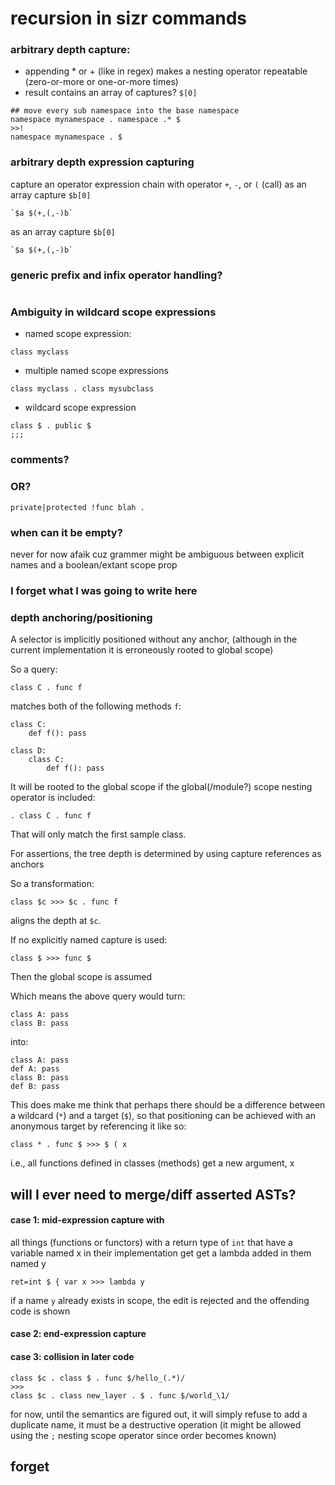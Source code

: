 # recursion in sizr commands

### arbitrary depth capture:

- appending \* or + (like in regex) makes a nesting operator repeatable (zero-or-more or one-or-more times)
- result contains an array of captures? `$[0]`

```sizr
## move every sub namespace into the base namespace
namespace mynamespace . namespace .* $
>>!
namespace mynamespace . $
```

### arbitrary depth expression capturing

capture an operator expression chain with operator `+`, `-`, or `(` (call)
as an array capture `$b[0]`

```sizr
`$a $(+,(,-)b`
```

as an array capture `$b[0]`
```sizr
`$a $(+,(,-)b`
```

### generic prefix and infix operator handling?


```sizr
```


### Ambiguity in wildcard scope expressions

- named scope expression:

```sizr
class myclass
```

- multiple named scope expressions

```sizr
class myclass . class mysubclass
```

- wildcard scope expression

```sizr
class $ . public $
;;;
```

### comments?

### OR?

```sizr
private|protected !func blah . 
```

### when can it be empty?

never for now afaik cuz grammer might be ambiguous between explicit names and a boolean/extant scope prop

### I forget what I was going to write here

### depth anchoring/positioning

A selector is implicitly positioned without any anchor,
(although in the current implementation it is erroneously rooted
to global scope)

So a query:

```sizr
class C . func f
```

matches both of the following methods `f`:

```python3
class C:
    def f(): pass

class D:
    class C:
        def f(): pass
```

It will be rooted to the global scope if the global(/module?)
scope nesting operator is included:

```sizr
. class C . func f
```

That will only match the first sample class.

For assertions, the tree depth is determined by using capture references as anchors

So a transformation:

```sizr
class $c >>> $c . func f
```

aligns the depth at `$c`.

If no explicitly named capture is used:

```sizr
class $ >>> func $
```

Then the global scope is assumed
<!--
I'm totally unsure about this one
-->

Which means the above query would turn:

```python3
class A: pass
class B: pass
```

into:

```python3
class A: pass
def A: pass
class B: pass
def B: pass
```

This does make me think that perhaps there should be a difference between a
wildcard (`*`) and a target (`$`), so that positioning can be achieved with
an anonymous target by referencing it like so:

```sizr
class * . func $ >>> $ ( x
```

i.e., all functions defined in classes (methods) get a new argument, x

## will I ever need to merge/diff asserted ASTs?

#### case 1: mid-expression capture with

all things (functions or functors) with a return type of `int` that have a variable named x in their implementation
get get a lambda added in them named y

```sizr
ret=int $ { var x >>> lambda y
```

if a name `y` already exists in scope, the edit is rejected and the offending code is shown

#### case 2: end-expression capture

#### case 3: collision in later code

```sizr
class $c . class $ . func $/hello_(.*)/
>>>
class $c . class new_layer . $ . func $/world_\1/
```

for now, until the semantics are figured out, it will simply refuse to add a duplicate name, it must be
a destructive operation (it might be allowed using the `;` nesting scope operator since order becomes known)

## forget
